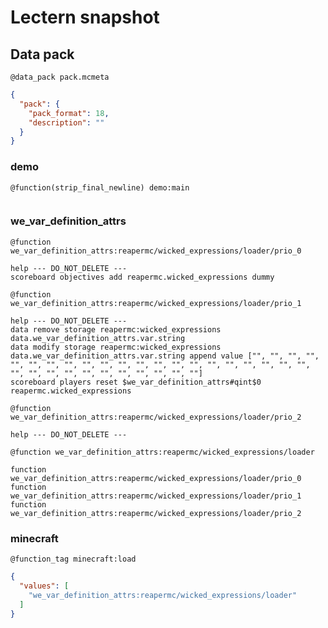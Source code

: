 # Lectern snapshot

## Data pack

`@data_pack pack.mcmeta`

```json
{
  "pack": {
    "pack_format": 18,
    "description": ""
  }
}
```

### demo

`@function(strip_final_newline) demo:main`

```mcfunction

```

### we_var_definition_attrs

`@function we_var_definition_attrs:reapermc/wicked_expressions/loader/prio_0`

```mcfunction
help --- DO_NOT_DELETE ---
scoreboard objectives add reapermc.wicked_expressions dummy
```

`@function we_var_definition_attrs:reapermc/wicked_expressions/loader/prio_1`

```mcfunction
help --- DO_NOT_DELETE ---
data remove storage reapermc:wicked_expressions data.we_var_definition_attrs.var.string
data modify storage reapermc:wicked_expressions data.we_var_definition_attrs.var.string append value ["", "", "", "", "", "", "", "", "", "", "", "", "", "", "", "", "", "", "", "", "", "", "", "", "", "", "", "", "", "", "", ""]
scoreboard players reset $we_var_definition_attrs#qint$0 reapermc.wicked_expressions
```

`@function we_var_definition_attrs:reapermc/wicked_expressions/loader/prio_2`

```mcfunction
help --- DO_NOT_DELETE ---
```

`@function we_var_definition_attrs:reapermc/wicked_expressions/loader`

```mcfunction
function we_var_definition_attrs:reapermc/wicked_expressions/loader/prio_0
function we_var_definition_attrs:reapermc/wicked_expressions/loader/prio_1
function we_var_definition_attrs:reapermc/wicked_expressions/loader/prio_2
```

### minecraft

`@function_tag minecraft:load`

```json
{
  "values": [
    "we_var_definition_attrs:reapermc/wicked_expressions/loader"
  ]
}
```
